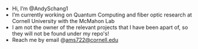 - Hi, I’m @AndySchang1
- I’m currently working on Quantum Computing and fiber optic research at Cornell University with the McMahon Lab
- I am not the owner of the relevant projects that I have been apart of, so they will not be found under my repo's!
- Reach me by email @ams722@cornell.edu

<!---
AndySchang1/AndySchang1 is a ✨ special ✨ repository because its `README.md` (this file) appears on your GitHub profile.
You can click the Preview link to take a look at your changes.
--->
